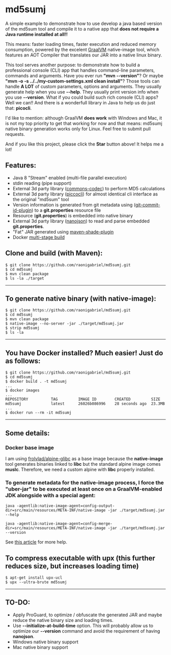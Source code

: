 
# md5sumj
A simple example to demonstrate how to use develop a java based version of the md5sum tool and compile it to a native app that **does not require a Java runtime installed at all!!**

This means: faster loading times, faster execution and reduced memory consumption, powered by the excelent [GraalVM](https://www.graalvm.org/) native-image tool, which features an AOT Compiler that translates our JAR into a native linux binary.

This tool serves another purpose: to demonstrate how to build a professional console (CLI) app that handles command-line parameters, commands and arguments. Have you ever run **"mvn --version"**? Or maybe **"mvn -o -s ../../my-custom-settings.xml clean install"**? Those tools can handle **A LOT** of custom parameters, options and arguments. They usually generate help when you use **--help**. They usually print version info when you use **--version**. What if you could build such rich console (CLI) apps? Well we can!! And there is a wonderfull library in Java to help us do just that: **picocli**. 

I'd like to mention: although GraalVM **does work** with Windows and Mac, it is not my top priority to get that working for now and that means: md5sumj native binary generation works only for Linux. Feel free to submit pull requests.

And if you like this project, please click the **Star** button above! It helps me a lot!


## Features:
- Java 8 "Stream" enabled (multi-file parallel execution)
- stdin reading (pipe support)
- External 3d party library ([commons-codec](https://commons.apache.org/proper/commons-codec/)) to perform MD5 calculations
- External 3d party library ([piccocli](https://picocli.info/)) for almost identical cli interface as the original "md5sum" tool
- Version information is generated from git metadata using ([git-commit-id-plugin]([https://github.com/git-commit-id/maven-git-commit-id-plugin])) to a **git.properties** resource file
- Resource (**git.properties**) is embedded into native binary
- External 3d party library ([nanojson](https://github.com/mmastrac/nanojson)) to  read and parse embedded **git.properties**.
- "Fat" JAR generated using [maven-shade-plugin](https://maven.apache.org/plugins/maven-shade-plugin/)
- Docker [multi-stage build](https://docs.docker.com/develop/develop-images/multistage-build/)


## Clone and build (with Maven):
```
$ git clone https://github.com/raonigabriel/md5sumj.git
$ cd md5sumj
$ mvn clean package
$ ls -la ./target
```
---

## To generate native binary (with native-image):
```
$ git clone https://github.com/raonigabriel/md5sumj.git
$ cd md5sumj
$ mvn clean package
$ native-image --no-server -jar ./target/md5sumj.jar
$ strip md5sumj
$ ls -la
```
---



## You have Docker installed? Much easier! Just do as follows:
```
$ git clone https://github.com/raonigabriel/md5sumj.git
$ cd md5sumj
$ docker build . -t md5sumj
...
$ docker images
...
REPOSITORY          TAG         IMAGE ID        CREATED         SIZE
md5sumj             latest      26026b086996    28 seconds ago  23.3MB
...
$ docker run --rm -it md5sumj
```
---

## Some details:

### Docker base image
I am using [frolvlad/alpine-glibc](https://hub.docker.com/r/frolvlad/alpine-glibc) as a base image because the **native-image** tool generates binaries linked to **libc** but the standard alpine image comes **muslc**. Therefore, we need a custom alpine with **libc** properly installed. 

### To generate metadata for the native-image process, I force the "uber-jar" to be executed at least once on a GraalVM-enabled JDK alongside with a special agent:
```
java -agentlib:native-image-agent=config-output-dir=src/main/resources/META-INF/native-image -jar ./target/md5sumj.jar --help

java -agentlib:native-image-agent=config-merge-dir=src/main/resources/META-INF/native-image -jar ./target/md5sumj.jar --version
```

See [this article](https://medium.com/graalvm/introducing-the-tracing-agent-simplifying-graalvm-native-image-configuration-c3b56c486271) for more help.

## To compress executable with upx (this further reduces size, but increases loading time)
```
$ apt-get install upx-ucl
$ upx --ultra-brute md5sumj
```
---

## TO-DO:
- Apply ProGuard, to optimize / obfuscate the generated JAR and maybe reduce the native binary size and loading times.
- Use **--initialize-at-build-time** option. This will probably allow us to optimize our **--version** command and avoid the requirement of having **nanojson**.
- Windows native binary support
- Mac native binary support